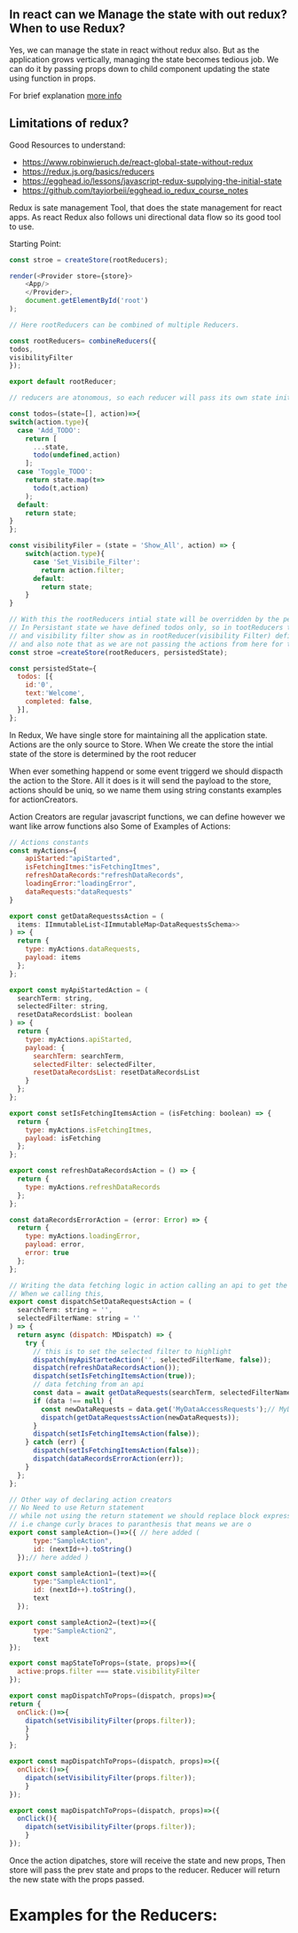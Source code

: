 ## In react can we Manage the state with out redux? When to use Redux?
Yes, we can manage the state in react without redux also. But as the application grows vertically, managing the state becomes tedious job.
We can do it by passing props down to child component updating the state using function in props.

For brief explanation [more info](https://www.robinwieruch.de/react-global-state-without-redux)

## Limitations of redux?
Good Resources to understand:
* https://www.robinwieruch.de/react-global-state-without-redux
* https://redux.js.org/basics/reducers
* https://egghead.io/lessons/javascript-redux-supplying-the-initial-state
* https://github.com/tayiorbeii/egghead.io_redux_course_notes

Redux is sate management Tool, that does the state management for react apps.
As react Redux also follows uni directional data flow so its good tool to use.

Starting Point:

```javascript
const stroe = createStore(rootReducers);

render(<Provider store={store}>
    <App/>
    </Provider>,
    document.getElementById('root')
);

// Here rootReducers can be combined of multiple Reducers.

const rootReducers= combineReducers({
todos,
visibilityFilter
});

export default rootReducer;

// reducers are atonomous, so each reducer will pass its own state initially

const todos=(state=[], action)=>{
switch(action.type){
  case 'Add_TODO':
    return [
      ...state,
      todo(undefined,action)
    ];
  case 'Toggle_TODO':
    return state.map(t=>
      todo(t,action)
    );
  default:
    return state;
}
};

const visibilityFiler = (state = 'Show_All', action) => {
    switch(action.type){
      case 'Set_Visibile_Filter':
        return action.filter;
      default:
        return state;    
    }
}

// With this the rootReducers intial state will be overridden by the persistedState
// In Persistant state we have defined todos only, so in tootReducers the todos will replaced by the persistant state
// and visibility filter show as in rootReducer(visibility Filter) defines.
// and also note that as we are not passing the actions from here for the respective reducer it will hit the default(bcz actions are undefined)
const stroe =createStore(rootReducers, persistedState);

const persistedState={
  todos: [{
    id:'0',
    text:'Welcome',
    completed: false,
  }],
};

```
In Redux, We have single store for maintaining all the application state. Actions are the only source to Store. 
When We create the store the intial state of the store is determined by the root reducer

When ever something happend or some event triggerd we should dispacth the action to the Store.
All it does is it will send the payload to the store, actions should be uniq, so we name them using string constants examples for actionCreators.

Action Creators are regular  javascript functions, we can define however we want like arrow functions also
Some of Examples of Actions:

```javascript
// Actions constants
const myActions={
    apiStarted:"apiStarted",
    isFetchingItmes:"isFetchingItmes",
    refreshDataRecords:"refreshDataRecords",
    loadingError:"loadingError",
    dataRequests:"dataRequests"
}

export const getDataRequestssAction = (
  items: IImmutableList<IImmutableMap<DataRequestsSchema>>
) => {
  return {
    type: myActions.dataRequests,
    payload: items
  };
};

export const myApiStartedAction = (
  searchTerm: string,
  selectedFilter: string,
  resetDataRecordsList: boolean
) => {
  return {
    type: myActions.apiStarted,
    payload: {
      searchTerm: searchTerm,
      selectedFilter: selectedFilter,
      resetDataRecordsList: resetDataRecordsList
    }
  };
};

export const setIsFetchingItemsAction = (isFetching: boolean) => {
  return {
    type: myActions.isFetchingItmes,
    payload: isFetching
  };
};

export const refreshDataRecordsAction = () => {
  return {
    type: myActions.refreshDataRecords
  };
};

const dataRecordsErrorAction = (error: Error) => {
  return {
    type: myActions.loadingError,
    payload: error,
    error: true
  };
};

// Writing the data fetching logic in action calling an api to get the data
// When we calling this, 
export const dispatchSetDataRequestsAction = (
  searchTerm: string = '',
  selectedFilterName: string = ''
) => {
  return async (dispatch: MDispatch) => {
    try {
      // this is to set the selected filter to highlight
      dispatch(myApiStartedAction('', selectedFilterName, false));
      dispatch(refreshDataRecordsAction());
      dispatch(setIsFetchingItemsAction(true));
      // data fetching from an api
      const data = await getDataRequests(searchTerm, selectedFilterName);
      if (data !== null) {
        const newDataRequests = data.get('MyDataAccessRequests');// MyDataAccessRequests are the property in ap response
        dispatch(getDataRequestssAction(newDataRequests));
      }
      dispatch(setIsFetchingItemsAction(false));
    } catch (err) {
      dispatch(setIsFetchingItemsAction(false));
      dispatch(dataRecordsErrorAction(err));
    }
  };
};

// Other way of declaring action creators
// No Need to use Return statement
// while not using the return statement we should replace block expression( {} ) to object expression ( () )
// i.e change curly braces to paranthesis that means we are o
export const sampleAction=()=>({ // here added (
      type:"SampleAction",
      id: (nextId++).toString()
  });// here added )

export const sampleAction1=(text)=>({
      type:"SampleAction1",
      id: (nextId++).toString(),
      text
  });

export const sampleAction2=(text)=>({
      type:"SampleAction2",
      text
});

export const mapStateToProps=(state, props)=>({
  active:props.filter === state.visibilityFilter
});

export const mapDispatchToProps=(dispatch, props)=>{
return {
  onClick:()=>{
    dipatch(setVisibilityFilter(props.filter));
    }
    }
};

export const mapDispatchToProps=(dispatch, props)=>({
  onClick:()=>{
    dipatch(setVisibilityFilter(props.filter));
    }
});

export const mapDispatchToProps=(dispatch, props)=>({
  onClick(){
    dipatch(setVisibilityFilter(props.filter));
    }
});
```
Once the action dipatches, store will receive the state and new props, Then store will pass the prev state and props to the reducer. 
Reducer will return the new state with the props passed.

Examples for the Reducers:
==========================
